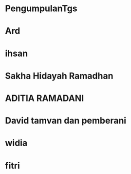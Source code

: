 # PengumpulanTgs
# Ard
# ihsan 
# Sakha Hidayah Ramadhan
# ADITIA RAMADANI
# David tamvan dan pemberani
# widia 
# fitri